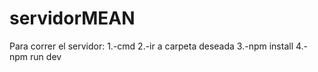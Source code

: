# servidorMEAN
Para correr el servidor:
1.-cmd
2.-ir a carpeta deseada
3.-npm install
4.-npm run dev
